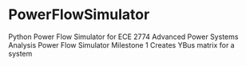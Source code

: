 # PowerFlowSimulator
Python Power Flow Simulator for ECE 2774 Advanced Power Systems Analysis
Power Flow Simulator Milestone 1
Creates YBus matrix for a system
